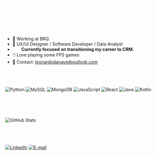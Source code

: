 <h1 style="color: white;"> Hey! 👋 </h1>

<h2 style="color: white;">About me 🫡</h2>

- 🦁 Working at BRQ 
- 🧾 UX/UI Designer / Software Developer / Data Analyst
- <span style="color: white;"><b></></b></span> **Currently focused on transitioning my career to CRM.**
- 🖱️ Love playing some FPS games 
- 📧 Contact: <span style="color: rgb(0, 202, 216);">leonardodanave@outlook.com

<h2 style="color: white;">Hard Skills 👨‍💻</h2>

![Python](https://img.shields.io/badge/python-3670A0?style=for-the-badge&logo=python&logoColor=ffdd54)
![MySQL](https://img.shields.io/badge/MySQL-blue?style=for-the-badge&logo=mysql&logoColor=white)
![MongoDB](https://img.shields.io/badge/MongoDB-%234ea94b.svg?style=for-the-badge&logo=mongodb&logoColor=white)
![JavaScript](https://img.shields.io/badge/JavaScript-F7DF1E?style=for-the-badge&logo=javascript&logoColor=black)
![React](https://img.shields.io/badge/React-20232A?style=for-the-badge&logo=react&logoColor=61DAFB)
![Java](https://img.shields.io/badge/java-%23ED8B00.svg?style=for-the-badge&logo=openjdk&logoColor=white)
![Kotlin](https://img.shields.io/badge/Kotlin-0095D5?&style=for-the-badge&logo=kotlin&logoColor=white)

<h2 style="color: white;">GitHub Stats 👇</h2>

![GitHub Stats](https://github-readme-stats.vercel.app/api?username=leodanave&theme=transparent&bg_color=111&border_color=30A3DC&show_icons=true&icon_color=30A3DC&title_color=30A3DC&text_color=FFF)

<h2 style="color: white;">Social Media</h2>

[![LinkedIn](https://img.shields.io/badge/LinkedIn-0077B5?style=for-the-badge&logo=linkedin&logoColor=white)](https://www.linkedin.com/in/leonardo-da-nave/)
[![E-mail](https://img.shields.io/badge/-Email-000?style=for-the-badge&logo=microsoft-outlook&logoColor=007BFF)](mailto:leonardodanave@outlook.com)
